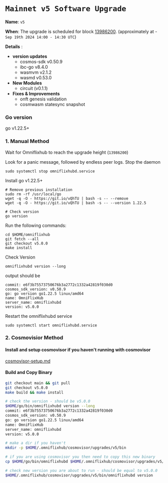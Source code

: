 # `Mainnet v5 Software Upgrade `

**Name**: `v5`

**When**: The upgrade is scheduled for block [13986200](https://mintscan.io/omniflix/block/13986200). (approximately at - `Sep 19th 2024 14:00 - 14:30 UTC`)

**Details** :
- **version updates**
  - cosmos-sdk v0.50.9
  - ibc-go v8.4.0
  - wasmvm v2.1.2
  - wasmd v0.53.0
- **New Modules**
  - circuit (v0.1.1)
- **Fixes & Improvements**
   - onft genesis validation
   - cosmwasm statesync snapshot
     
### Go version
go v1.22.5+

### 1. Manual Method
Wait for Omniflixhub to reach the upgrade height (`13986200`)

Look for a panic message, followed by endless peer logs. Stop the daemon
```
sudo systemctl stop omniflixhubd.service
```

Install go v1.22.5+
```
# Remove previous installation
sudo rm -rf /usr/local/go
wget -q -O - https://git.io/vQhTU | bash -s -- --remove
wget -q -O - https://git.io/vQhTU | bash -s -- --version 1.22.5

# Check version
go version
```

Run the following commands:

```
cd $HOME/omniflixhub
git fetch --all
git checkout v5.0.0
make install
```
Check Version
```
omniflixhubd version --long
```
output should be
```
commit: e6f3b75573750676b3a2772c1332a42819f030d0
cosmos_sdk_version: v0.50.9
go: go version go1.22.5 linux/amd64
name: OmniFlixHub
server_name: omniflixhubd
version: v5.0.0
```
Restart the omniflixhubd service

```
sudo systemctl start omniflixhubd.service
```

### 2. Cosmovisior Method
#### Install and setup cosmovisor if you haven't running with cosmovisor

  [cosmovisor-setup.md](https://github.com/OmniFlix/docs/blob/main/guides/mainnet/omniflixhub-1/cosmovisor-setup.md)


#### Build and Copy Binary

```bash
git checkout main && git pull
git checkout v5.0.0
make build && make install

# check the version - should be v5.0.0
$HOME/go/bin/omniflixhubd version --long
commit: e6f3b75573750676b3a2772c1332a42819f030d0
cosmos_sdk_version: v0.50.9
go: go version go1.22.5 linux/amd64
name: OmniFlixHub
server_name: omniflixhubd
version: v5.0.0

# make a dir if you haven't
mkdir -p $HOME/.omniflixhub/cosmovisor/upgrades/v5/bin

# if you are using cosmovisor you then need to copy this new binary
cp $HOME/go/bin/omniflixhubd $HOME/.omniflixhub/cosmovisor/upgrades/v5/bin

# check new version you are about to run - should be equal to v5.0.0
$HOME/.omniflixhub/cosmovisor/upgrades/v5/bin/omniflixhubd version
